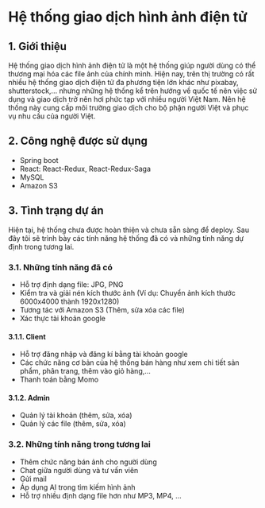 # Hệ thống giao dịch hình ảnh điện tử
## 1. Giới thiệu
Hệ thống giao dịch hình ảnh điện tử là một hệ thống giúp người dùng có thể thương mại hóa các file ảnh của chính mình. Hiện nay, trên thị trường có rất nhiều hệ thống giao dịch điện tử đa phương tiện lớn khác như pixabay, shutterstock,... nhưng những hệ thống kể trên hướng về quốc tế nên việc sử dụng và giao dịch trở nên hơi phức tạp với nhiều người Việt Nam. Nên hệ thống này cung cấp môi trường giao dịch cho bộ phận người Việt và phục vụ nhu cầu của người Việt. 
## 2. Công nghệ được sử dụng
* Spring boot
* React: React-Redux, React-Redux-Saga
* MySQL
* Amazon S3
## 3. Tình trạng dự án
Hiện tại, hệ thống chưa được hoàn thiện và chưa sẵn sàng để deploy. Sau đây tôi sẽ trình bày các tính năng hệ thống đã có và những tính năng dự định trong tương lai.
### 3.1. Những tính năng đã có
- Hỗ trợ định dạng file: JPG, PNG
- Kiểm tra và giải nén kích thước ảnh (Ví dụ: Chuyển ảnh kích thước 6000x4000 thành 1920x1280)
- Tương tác với Amazon S3 (Thêm, sửa xóa các file)
- Xác thực tài khoản google
#### 3.1.1. Client
- Hỗ trợ đăng nhập và đăng kí bằng tài khoản google
- Các chức năng cơ bản của hệ thống bán hàng như xem chi tiết sản phẩm, phân trang, thêm vào giỏ hàng,...
- Thanh toán bằng Momo
#### 3.1.2. Admin
- Quản lý tài khoản (thêm, sửa, xóa)
- Quản lý các file (thêm, sửa, xóa)
### 3.2. Những tính năng trong tương lai
- Thêm chức năng bán ảnh cho người dùng
- Chat giữa người dùng và tư vấn viên
- Gửi mail
- Áp dụng AI trong tìm kiếm hình ảnh
- Hỗ trợ nhiều định dạng file hơn như MP3, MP4, ...

